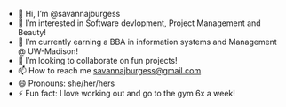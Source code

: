 - 👋 Hi, I’m @savannajburgess
- 👀 I’m interested in Software devlopment, Project Management and Beauty!
- 🌱 I’m currently earning a BBA in information systems and Management @ UW-Madison!
- 💞️ I’m looking to collaborate on fun projects!
- 📫 How to reach me savannajburgess@gmail.com
- 😄 Pronouns: she/her/hers
- ⚡ Fun fact: I love working out and go to the gym 6x a week!

<!---
savannajburgess/savannajburgess is a ✨ special ✨ repository because its `README.md` (this file) appears on your GitHub profile.
You can click the Preview link to take a look at your changes.
--->
